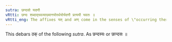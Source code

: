 ```yaml
---
sutra: छन्दसो यदणौ
vRtti: छन्दः शब्दाद्भवव्याख्यानयोरर्थयोर्यदणौ प्रत्ययौ भवतः ॥
vRtti_eng: The affixes यत् and अण् come in the senses of \"occurring therein\" and \"a commentary thereon\", after the word _Chhandas_.
---
```

This debars ठक् of the following _sutra_. As छन्दस्यः or छान्दसः ॥
